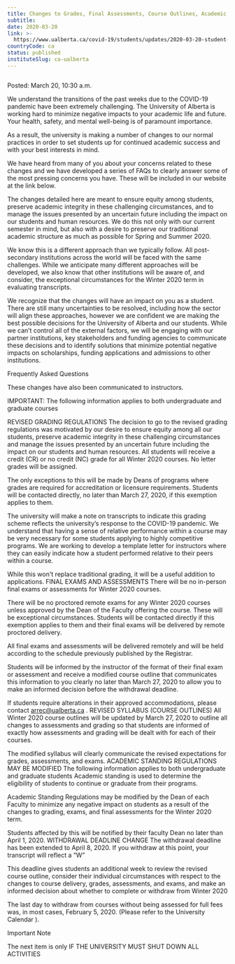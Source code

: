 ```yaml
---
title: Changes to Grades, Final Assessments, Course Outlines, Academic Standing, and Course Withdrawal Deadline
subtitle: 
date: 2020-03-20
link: >-
  https://www.ualberta.ca/covid-19/students/updates/2020-03-20-student-updates.html
countryCode: ca
status: published
instituteSlug: ca-ualberta
---
```

![]()

Posted: March 20, 10:30 a.m.

We understand the transitions of the past weeks due to the COVID-19 pandemic have been extremely challenging. The University of Alberta is working hard to minimize negative impacts to your academic life and future. Your health, safety, and mental well-being is of paramount importance.

As a result, the university is making a number of changes to our normal practices in order to set students up for continued academic success and with your best interests in mind.

We have heard from many of you about your concerns related to these changes and we have developed a series of FAQs to clearly answer some of the most pressing concerns you have. These will be included in our website at the link below.

The changes detailed here are meant to ensure equity among students, preserve academic integrity in these challenging circumstances, and to manage the issues presented by an uncertain future including the impact on our students and human resources. We do this not only with our current semester in mind, but also with a desire to preserve our traditional academic structure as much as possible for Spring and Summer 2020.

We know this is a different approach than we typically follow. All post-secondary institutions across the world will be faced with the same challenges. While we anticipate many different approaches will be developed, we also know that other institutions will be aware of, and consider, the exceptional circumstances for the Winter 2020 term in evaluating transcripts.

We recognize that the changes will have an impact on you as a student. There are still many uncertainties to be resolved, including how the sector will align these approaches, however we are confident we are making the best possible decisions for the University of Alberta and our students. While we can’t control all of the external factors, we will be engaging with our partner institutions, key stakeholders and funding agencies to communicate these decisions and to identify solutions that minimize potential negative impacts on scholarships, funding applications and admissions to other institutions.

Frequently Asked Questions

These changes have also been communicated to instructors.

IMPORTANT: The following information applies to both undergraduate and graduate courses

REVISED GRADING REGULATIONS The decision to go to the revised grading regulations was motivated by our desire to ensure equity among all our students, preserve academic integrity in these challenging circumstances and manage the issues presented by an uncertain future including the impact on our students and human resources. All students will receive a credit (CR) or no credit (NC) grade for all Winter 2020 courses. No letter grades will be assigned.

The only exceptions to this will be made by Deans of programs where grades are required for accreditation or licensure requirements. Students will be contacted directly, no later than March 27, 2020, if this exemption applies to them.

The university will make a note on transcripts to indicate this grading scheme reflects the university’s response to the COVID-19 pandemic. We understand that having a sense of relative performance within a course may be very necessary for some students applying to highly competitive programs. We are working to develop a template letter for instructors where they can easily indicate how a student performed relative to their peers within a course.

While this won't replace traditional grading, it will be a useful addition to applications. FINAL EXAMS AND ASSESSMENTS There will be no in-person final exams or assessments for Winter 2020 courses.

There will be no proctored remote exams for any Winter 2020 courses unless approved by the Dean of the Faculty offering the course. These will be exceptional circumstances. Students will be contacted directly if this exemption applies to them and their final exams will be delivered by remote proctored delivery.

All final exams and assessments will be delivered remotely and will be held according to the schedule previously published by the Registrar.

Students will be informed by the instructor of the format of their final exam or assessment and receive a modified course outline that communicates this information to you clearly no later than March 27, 2020 to allow you to make an informed decision before the withdrawal deadline.

If students require alterations in their approved accommodations, please contact arrec@ualberta.ca . REVISED SYLLABUS (COURSE OUTLINES) All Winter 2020 course outlines will be updated by March 27, 2020 to outline all changes to assessments and grading so that students are informed of exactly how assessments and grading will be dealt with for each of their courses.

The modified syllabus will clearly communicate the revised expectations for grades, assessments, and exams. ACADEMIC STANDING REGULATIONS MAY BE MODIFIED The following information applies to both undergraduate and graduate students Academic standing is used to determine the eligibility of students to continue or graduate from their programs.

Academic Standing Regulations may be modified by the Dean of each Faculty to minimize any negative impact on students as a result of the changes to grading, exams, and final assessments for the Winter 2020 term.

Students affected by this will be notified by their faculty Dean no later than April 1, 2020. WITHDRAWAL DEADLINE CHANGE The withdrawal deadline has been extended to April 8, 2020. If you withdraw at this point, your transcript will reflect a “W”

This deadline gives students an additional week to review the revised course outline, consider their individual circumstances with respect to the changes to course delivery, grades, assessments, and exams, and make an informed decision about whether to complete or withdraw from Winter 2020

The last day to withdraw from courses without being assessed for full fees was, in most cases, February 5, 2020. (Please refer to the University Calendar ).

Important Note

The next item is only IF THE UNIVERSITY MUST SHUT DOWN ALL ACTIVITIES
